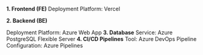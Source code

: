 **1. Frontend (FE)**
Deployment Platform: Vercel

**2. Backend (BE)**

Deployment Platform: Azure Web App
**3. Database**
Service: Azure PostgreSQL Flexible Server
**4. CI/CD Pipelines**
Tool: Azure DevOps
Pipeline Configuration: Azure Pipelines